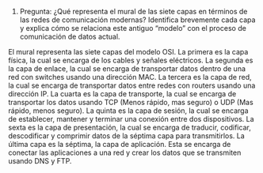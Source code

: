 1. Pregunta: ¿Qué representa el mural de las siete capas en términos de las redes de comunicación modernas? Identifica brevemente cada capa y explica cómo se relaciona este antiguo “modelo” con el proceso de comunicación de datos actual.

El mural representa las siete capas del modelo OSI. La primera es la capa física, la cual se encarga de los cables y señales eléctricos. La segunda es la capa de enlace, la cual se encarga de transportar datos dentro de una red con switches usando una dirección MAC. La tercera es la capa de red, la cual se encarga de transportar datos entre redes con routers usando una dirección IP. La cuarta es la capa de transporte, la cual se encarga de transportar los datos usando TCP (Menos rápido, mas seguro) o UDP (Mas rápido, menos seguro). La quinta es la capa de sesión, la cual se encarga de establecer, mantener y terminar una conexión entre dos dispositivos. La sexta es la capa de presentación, la cual se encarga de traducir, codificar, descodificar y comprimir datos de la séptima capa para transmitirlos. La última capa es la séptima, la capa de aplicación. Esta se encarga de conectar las aplicaciones a una red y crear los datos que se transmiten usando DNS y FTP.

